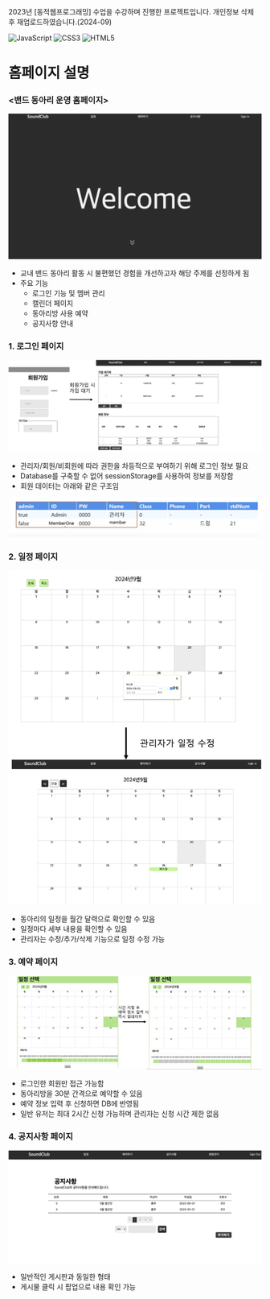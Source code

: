 2023년 [동적웹프로그래밍] 수업을 수강하며 진행한 프로젝트입니다. 개인정보 삭제 후 재업로드하였습니다.(2024-09)

![JavaScript](https://img.shields.io/badge/javascript-%23323330.svg?style=for-the-badge&logo=javascript&logoColor=%23F7DF1E)
![CSS3](https://img.shields.io/badge/css3-%231572B6.svg?style=for-the-badge&logo=css3&logoColor=white)
![HTML5](https://img.shields.io/badge/html5-%23E34F26.svg?style=for-the-badge&logo=html5&logoColor=white)

# 홈페이지 설명
### __<밴드 동아리 운영 홈페이지>__
<p align="center">
 <img src = "./img/mainPage.png">
</p>

- 교내 밴드 동아리 활동 시 불편했던 경험을 개선하고자 해당 주제를 선정하게 됨   
- 주요 기능     
    - 로그인 기능 및 멤버 관리  
    - 캘린더 페이지 
    - 동아리방 사용 예약     
    - 공지사항 안내     

### __1. 로그인 페이지__ 

<p align="center">
 <img src = "./img/로그인.png">
</p>

- 관리자/회원/비회원에 따라 권한을 차등적으로 부여하기 위해 로그인 정보 필요 
- Database를 구축할 수 없어 sessionStorage를 사용하여 정보를 저장함 
- 회원 데이터는 아래와 같은 구조임 
<p align="center">
 <img src = "./img/dbTable.png">
</p>

### __2. 일정 페이지__ 
<p align="center">
 <img src = "./img/일정.png">
</p>

- 동아리의 일정을 월간 달력으로 확인할 수 있음 
- 일정마다 세부 내용을 확인할 수 있음 
- 관리자는 수정/추가/삭제 기능으로 일정 수정 가능

### __3. 예약 페이지__
<p align="center">
 <img src = "./img/예약.png">
</p>

- 로그인한 회원만 접근 가능함 
- 동아리방을 30분 간격으로 예약할 수 있음 
- 예약 정보 입력 후 신청하면 DB에 반영됨 
- 일반 유저는 최대 2시간 신청 가능하며 관리자는 신청 시간 제한 없음  

### __4. 공지사항 페이지__
<p align="center">
 <img src = "./img/공지사항.png">
</p>

- 일반적인 게시판과 동일한 형태
- 게시물 클릭 시 팝업으로 내용 확인 가능